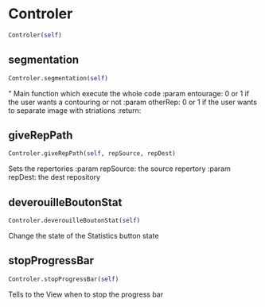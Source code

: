 <h1 id="Controler.Controler">Controler</h1>

```python
Controler(self)
```

<h2 id="Controler.Controler.segmentation">segmentation</h2>

```python
Controler.segmentation(self)
```
"
Main function which execute the whole code
:param entourage: 0 or 1 if the user wants a contouring or not
:param otherRep: 0 or 1 if the user wants to separate image  with striations
:return:

<h2 id="Controler.Controler.giveRepPath">giveRepPath</h2>

```python
Controler.giveRepPath(self, repSource, repDest)
```

Sets the repertories
:param repSource: the source repertory
:param repDest: the dest repository

<h2 id="Controler.Controler.deverouilleBoutonStat">deverouilleBoutonStat</h2>

```python
Controler.deverouilleBoutonStat(self)
```

Change the state of the Statistics button state

<h2 id="Controler.Controler.stopProgressBar">stopProgressBar</h2>

```python
Controler.stopProgressBar(self)
```

Tells to the View when to stop the progress bar

